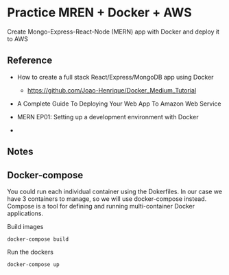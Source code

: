 # Practice MREN + Docker + AWS
Create Mongo-Express-React-Node (MERN) app with Docker and deploy it to AWS

## Reference
- How to create a full stack React/Express/MongoDB app using Docker
  - https://github.com/Joao-Henrique/Docker_Medium_Tutorial

- A Complete Guide To Deploying Your Web App To Amazon Web Service

- MERN EP01: Setting up a development environment with Docker

- 

## Notes


## Docker-compose
You could run each individual container using the Dokerfiles. In our case we have 3 containers to manage, so we will use docker-compose instead. Compose is a tool for defining and running multi-container Docker applications.

Build images
```
docker-compose build
```

Run the dockers
```
docker-compose up
```
